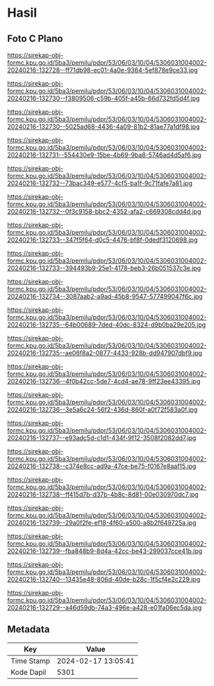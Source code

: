 # Hasil

## Foto C Plano

https://sirekap-obj-formc.kpu.go.id/5ba3/pemilu/pdpr/53/06/03/10/04/5306031004002-20240216-132728--ff71db98-ec01-4a0e-9364-5ef878e9ce33.jpg

https://sirekap-obj-formc.kpu.go.id/5ba3/pemilu/pdpr/53/06/03/10/04/5306031004002-20240216-132730--f3809506-c59b-405f-a45b-66d732fd5d4f.jpg

https://sirekap-obj-formc.kpu.go.id/5ba3/pemilu/pdpr/53/06/03/10/04/5306031004002-20240216-132730--5025ad68-4436-4a09-81b2-81ae77a1df98.jpg

https://sirekap-obj-formc.kpu.go.id/5ba3/pemilu/pdpr/53/06/03/10/04/5306031004002-20240216-132731--554430e9-15be-4b69-9ba8-5746ad4d5af6.jpg

https://sirekap-obj-formc.kpu.go.id/5ba3/pemilu/pdpr/53/06/03/10/04/5306031004002-20240216-132732--73bac349-e577-4cf5-ba1f-9c71fafe7a81.jpg

https://sirekap-obj-formc.kpu.go.id/5ba3/pemilu/pdpr/53/06/03/10/04/5306031004002-20240216-132732--0f3c9158-bbc2-4352-afa2-c669308cdd4d.jpg

https://sirekap-obj-formc.kpu.go.id/5ba3/pemilu/pdpr/53/06/03/10/04/5306031004002-20240216-132733--347f5f64-d0c5-4476-bf8f-0dedf3120698.jpg

https://sirekap-obj-formc.kpu.go.id/5ba3/pemilu/pdpr/53/06/03/10/04/5306031004002-20240216-132733--394493b9-25e1-4178-beb3-26b051537c3e.jpg

https://sirekap-obj-formc.kpu.go.id/5ba3/pemilu/pdpr/53/06/03/10/04/5306031004002-20240216-132734--3087aab2-a9ad-45b8-9547-577499047f6c.jpg

https://sirekap-obj-formc.kpu.go.id/5ba3/pemilu/pdpr/53/06/03/10/04/5306031004002-20240216-132735--64b00689-7ded-40dc-8324-d9b0ba29e205.jpg

https://sirekap-obj-formc.kpu.go.id/5ba3/pemilu/pdpr/53/06/03/10/04/5306031004002-20240216-132735--ae06f8a2-0877-4433-928b-dd947907dbf9.jpg

https://sirekap-obj-formc.kpu.go.id/5ba3/pemilu/pdpr/53/06/03/10/04/5306031004002-20240216-132736--4f0b42cc-5de7-4cd4-ae78-9ff23ee43395.jpg

https://sirekap-obj-formc.kpu.go.id/5ba3/pemilu/pdpr/53/06/03/10/04/5306031004002-20240216-132736--3e5a6c24-56f2-436d-860f-a0f72f583a0f.jpg

https://sirekap-obj-formc.kpu.go.id/5ba3/pemilu/pdpr/53/06/03/10/04/5306031004002-20240216-132737--e93adc5d-c1d1-434f-9f12-3508f2082dd7.jpg

https://sirekap-obj-formc.kpu.go.id/5ba3/pemilu/pdpr/53/06/03/10/04/5306031004002-20240216-132738--c374e8cc-ad9a-47ce-be75-f0167e8aaf15.jpg

https://sirekap-obj-formc.kpu.go.id/5ba3/pemilu/pdpr/53/06/03/10/04/5306031004002-20240216-132738--ff415d7b-d37b-4b8c-8d81-00e030970dc7.jpg

https://sirekap-obj-formc.kpu.go.id/5ba3/pemilu/pdpr/53/06/03/10/04/5306031004002-20240216-132739--29a0f2fe-ef18-4f60-a500-a8b2f649725a.jpg

https://sirekap-obj-formc.kpu.go.id/5ba3/pemilu/pdpr/53/06/03/10/04/5306031004002-20240216-132739--fba848b9-8d4a-42cc-be43-299037cce41b.jpg

https://sirekap-obj-formc.kpu.go.id/5ba3/pemilu/pdpr/53/06/03/10/04/5306031004002-20240216-132740--13435e48-806d-40de-b28c-1f5cf4e2c229.jpg

https://sirekap-obj-formc.kpu.go.id/5ba3/pemilu/pdpr/53/06/03/10/04/5306031004002-20240216-132729--a46d59db-74a3-496e-a428-e01fa06ec5da.jpg


## Metadata

| Key        | Value               |
| ---------- | ------------------- |
| Time Stamp | 2024-02-17 13:05:41 |
| Kode Dapil | 5301                |



